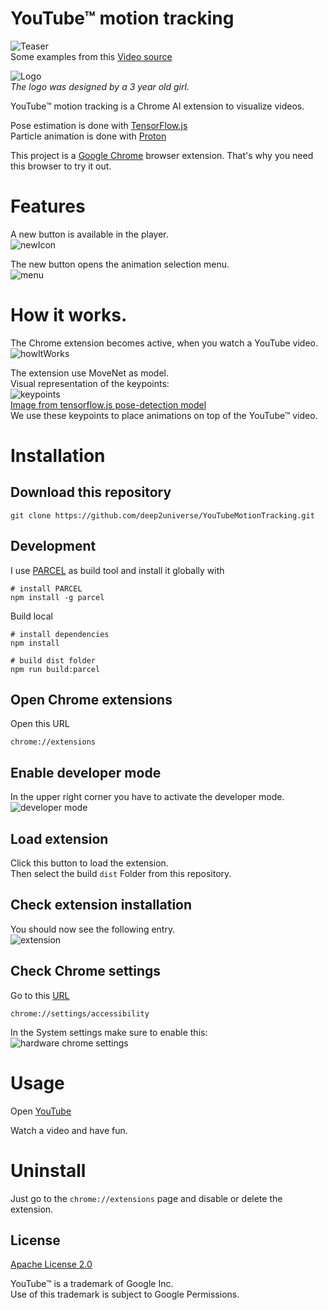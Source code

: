 # YouTube™ motion tracking
![Teaser](assets/teaser.gif)  
Some examples from this [Video source](https://www.youtube.com/watch?v=eRjUmsB9lMk)    

![Logo](assets/logo128.png)  
_The logo was designed by a 3 year old girl._

YouTube™ motion tracking is a Chrome AI extension to visualize videos.

Pose estimation is done with [TensorFlow.js](https://www.tensorflow.org/js)  
Particle animation is done with [Proton](https://github.com/drawcall/Proton)

This project is a [Google Chrome](https://www.google.com/intl/en/chrome/) browser extension. That's why you need this browser to try it out.

# Features
A new button is available in the player.  
![newIcon](assets/newIcon.png)  

The new button opens the animation selection menu.  
![menu](assets/menu.png)

# How it works.
The Chrome extension becomes active, when you watch a YouTube video.  
![howItWorks](assets/howItWorks.png)


The extension use MoveNet as model.  
Visual representation of the keypoints:  
![keypoints](assets/keypoints.png)  
[Image from tensorflow.js pose-detection model](https://github.com/tensorflow/tfjs-models/tree/master/pose-detection#coco-keypoints-used-in-movenet-and-posenet)  
We use these keypoints to place animations on top of the YouTube™ video.

# Installation
<a name="clone"></a>
## Download this repository
```shell
git clone https://github.com/deep2universe/YouTubeMotionTracking.git
```

<a name="Build"></a>
## Development
I use [PARCEL](https://parceljs.org/) as build tool and install it globally with
```shell
# install PARCEL
npm install -g parcel
```

Build local
```shell
# install dependencies
npm install

# build dist folder
npm run build:parcel
```

<a name="chromeExtension"></a>
## Open Chrome extensions
Open this URL
```
chrome://extensions
```
<a name="enableDevMode"></a>
## Enable developer mode
In the upper right corner you have to activate the developer mode.  
![developer mode](assets/developerMode.png)
<a name="loadExtension"></a>
## Load extension
Click this button to load the extension.  
Then select the build ```dist``` Folder from this repository.

<a name="checkExtension"></a>
## Check extension installation
You should now see the following entry.  
![extension](assets/extension.png)

<a name="checkChromeSettings"></a>
## Check Chrome settings
Go to this [URL](chrome://settings/accessibility)
```
chrome://settings/accessibility
```
In the System settings make sure to enable this:    
![hardware chrome settings](assets/hardware.png)

<a name="Usage"></a>
# Usage
Open [YouTube](https://www.youtube.com/)

Watch a video and have fun.

<a name="uninstall"></a>
# Uninstall
Just go to the `chrome://extensions` page and disable or delete the extension.

## License

[Apache License 2.0](LICENSE)

YouTube™ is a trademark of Google Inc.  
Use of this trademark is subject to Google Permissions.  
